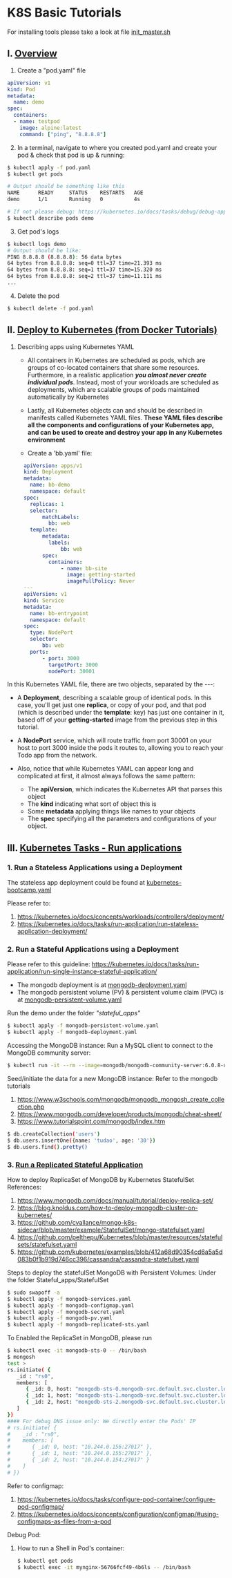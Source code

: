 # K8S Basic Tutorials

For installing tools please take a look at file [init_master.sh](./init_master.sh)

## I. [Overview](https://docs.docker.com/get-started/orchestration/)


1. Create a "pod.yaml" file

```yaml
apiVersion: v1
kind: Pod
metadata:
  name: demo
spec:
  containers:
  - name: testpod
    image: alpine:latest
    command: ["ping", "8.8.8.8"]
```

2. In a terminal, navigate to where you created pod.yaml and create your pod & check that pod is up & running: 
```bash
$ kubectl apply -f pod.yaml
$ kubectl get pods

# Output should be something like this
NAME      READY     STATUS    RESTARTS   AGE
demo      1/1       Running   0          4s

# If not please debug: https://kubernetes.io/docs/tasks/debug/debug-application/debug-pods/
$ kubectl describe pods demo

```


3. Get pod's logs
```bash
$ kubectl logs demo
# Output should be like:
PING 8.8.8.8 (8.8.8.8): 56 data bytes
64 bytes from 8.8.8.8: seq=0 ttl=37 time=21.393 ms
64 bytes from 8.8.8.8: seq=1 ttl=37 time=15.320 ms
64 bytes from 8.8.8.8: seq=2 ttl=37 time=11.111 ms
...
```
4. Delete the pod
   
```bash
$ kubectl delete -f pod.yaml
```

## II. [Deploy to Kubernetes (from Docker Tutorials)](https://docs.docker.com/get-started/kube-deploy/)

1. Describing apps using Kubernetes YAML

   - All containers in Kubernetes are scheduled as pods, which are groups of co-located containers that share some resources. Furthermore, in a realistic application **_you almost never create individual pods_**. Instead, most of your workloads are scheduled as deployments, which are scalable groups of pods maintained automatically by Kubernetes


   - Lastly, all Kubernetes objects can and should be described in manifests called Kubernetes YAML files. **These YAML files describe all the components and configurations of your Kubernetes app, and can be used to create and destroy your app in any Kubernetes environment**
   
   - Create a 'bb.yaml' file:
    ```yaml
      apiVersion: apps/v1
      kind: Deployment
      metadata:
        name: bb-demo
        namespace: default
      spec:
        replicas: 1
        selector:
            matchLabels:
              bb: web
        template:
            metadata:
              labels:
                  bb: web
            spec:
              containers:
                  - name: bb-site
                    image: getting-started
                    imagePullPolicy: Never
      ---
      apiVersion: v1
      kind: Service
      metadata:
        name: bb-entrypoint
        namespace: default
      spec:
        type: NodePort
        selector:
            bb: web
        ports:
            - port: 3000
              targetPort: 3000
              nodePort: 30001
      ```
  In this Kubernetes YAML file, there are two objects, separated by the ---:

  - A **Deployment**, describing a scalable group of identical pods. In this case, you'll get just one **replica**, or copy of your pod, and that pod (which is described under the **template**: key) has just one container in it, based off of your **getting-started** image from the previous step in this tutorial.

  - A **NodePort** service, which will route traffic from port 30001 on your host to port 3000 inside the pods it routes to, allowing you to reach your Todo app from the network.


  - Also, notice that while Kubernetes YAML can appear long and complicated at first, it almost always follows the same pattern:

    + The **apiVersion**, which indicates the Kubernetes API that parses this object
    + The **kind** indicating what sort of object this is
    + Some **metadata** applying things like names to your objects
    + The **spec** specifying all the parameters and configurations of your object.


## III. [Kubernetes Tasks - Run applications](https://kubernetes.io/docs/tasks/run-application/)
### 1. Run a Stateless Applications using a Deployment

The stateless app deployment could be found at [kubernetes-bootcamp.yaml](./kubernetes-bootcamp.yaml)

Please refer to: 

1. https://kubernetes.io/docs/concepts/workloads/controllers/deployment/
2. https://kubernetes.io/docs/tasks/run-application/run-stateless-application-deployment/

### 2. Run a Stateful Applications using a Deployment

Please refer to this guideline: https://kubernetes.io/docs/tasks/run-application/run-single-instance-stateful-application/

+ The mongodb deployment is at [mongodb-deployment.yaml](./stateful_apps/mongodb-deployment.yaml)
+ The mongodb persistent volume (PV) & persistent volume claim (PVC) is at [mongodb-persistent-volume.yaml](./stateful_apps/mongodb-persistent-volume.yaml)

Run the demo under the folder *"stateful_apps"*
```bash
$ kubectl apply -f mongodb-persistent-volume.yaml
$ kubectl apply -f mongodb-deployment.yaml
```

Accessing the MongoDB instance:
Run a MySQL client to connect to the MongoDB community server:
```bash
$ kubectl run -it --rm --image=mongodb/mongodb-community-server:6.0.8-ubi8 --restart=Never mongosh -- mongosh "mongodb://admin:admin@mongodb"
```
Seed/initiate the data for a new MongoDB instance:
Refer to the mongodb tutorials
1. https://www.w3schools.com/mongodb/mongodb_mongosh_create_collection.php
2. https://www.mongodb.com/developer/products/mongodb/cheat-sheet/
3. https://www.tutorialspoint.com/mongodb/index.htm

```bash
$ db.createCollection('users')
$ db.users.insertOne({name: 'tudao', age: '30'})
$ db.users.find().pretty()
```

### 3. [Run a Replicated Stateful Application](https://kubernetes.io/docs/tasks/run-application/run-replicated-stateful-application/)

How to deploy ReplicaSet of MongoDB by Kubernetes StatefulSet
References: 
1. https://www.mongodb.com/docs/manual/tutorial/deploy-replica-set/
2. https://blog.knoldus.com/how-to-deploy-mongodb-cluster-on-kubernetes/
3. https://github.com/cvallance/mongo-k8s-sidecar/blob/master/example/StatefulSet/mongo-statefulset.yaml
4. https://github.com/pelthepu/Kubernetes/blob/master/resources/statefulsets/statefulset.yaml
5. https://github.com/kubernetes/examples/blob/412a68d90354cd6a5a5d083b0f1b919d746cc396/cassandra/cassandra-statefulset.yaml

Steps to deploy the statefulSet MongoDB with Persistent Volumes:
Under the folder Stateful_apps/StatefulSet
```bash
$ sudo swapoff -a
$ kubectl apply -f mongodb-services.yaml
$ kubectl apply -f mongodb-configmap.yaml
$ kubectl apply -f mongodb-secret.yaml
$ kubectl apply -f mongodb-pv.yaml
$ kubectl apply -f mongodb-replicated-sts.yaml
```

To Enabled the ReplicaSet in MongoDB, please run
```bash
$ kubectl exec -it mongodb-sts-0 -- /bin/bash
$ mongosh
test > 
rs.initiate( {
   _id : "rs0",
   members: [
      { _id: 0, host: "mongodb-sts-0.mongodb-svc.default.svc.cluster.local:27017" },
      { _id: 1, host: "mongodb-sts-1.mongodb-svc.default.svc.cluster.local:27017" },
      { _id: 2, host: "mongodb-sts-2.mongodb-svc.default.svc.cluster.local:27017" }
   ]
})
#### For debug DNS issue only: We directly enter the Pods' IP
# rs.initiate( {
#    _id : "rs0",
#    members: [
#       { _id: 0, host: "10.244.0.156:27017" },
#       { _id: 1, host: "10.244.0.155:27017" },
#       { _id: 2, host: "10.244.0.154:27017" }
#    ]
# })
```

Refer to configmap:
1. https://kubernetes.io/docs/tasks/configure-pod-container/configure-pod-configmap/
2. https://kubernetes.io/docs/concepts/configuration/configmap/#using-configmaps-as-files-from-a-pod



Debug Pod:
1. How to run a Shell in Pod's container: 
   ```bash
   $ kubectl get pods
   $ kubectl exec -it mynginx-56766fcf49-4b6ls -- /bin/bash
   ```
